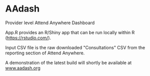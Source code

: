 # AAdash
Provider level Attend Anywhere Dashboard

App.R provides an R/Shiny app that can be run locally within R (https://rstudio.com/).

Input CSV file is the raw downloaded "Consultations" CSV from the reporting section of Attend Anywhere. 

A demonstration of the latest build will shortly be available at www.aadash.org
